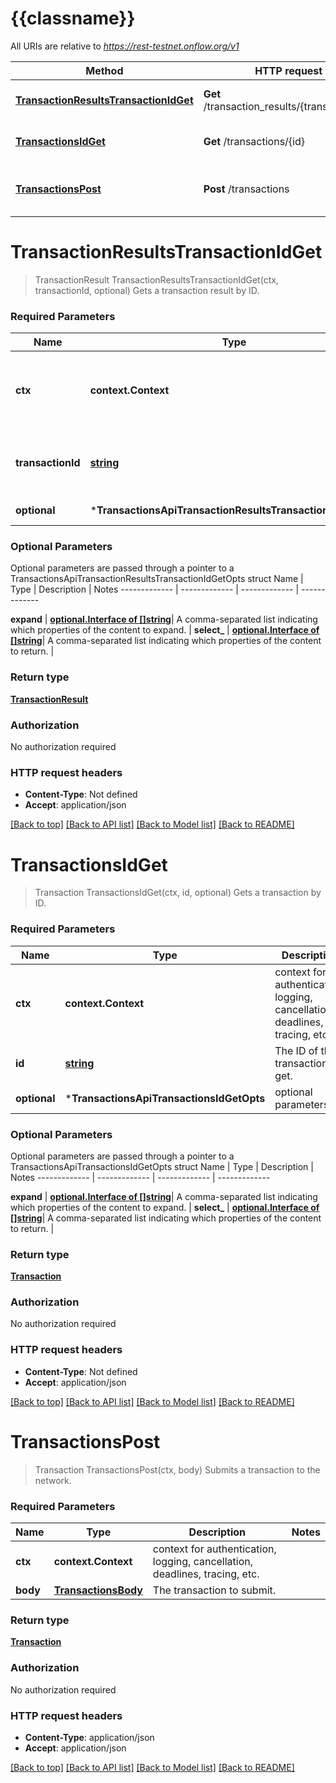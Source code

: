 # {{classname}}

All URIs are relative to *https://rest-testnet.onflow.org/v1*

Method | HTTP request | Description
------------- | ------------- | -------------
[**TransactionResultsTransactionIdGet**](TransactionsApi.md#TransactionResultsTransactionIdGet) | **Get** /transaction_results/{transaction_id} | Gets a transaction result by ID.
[**TransactionsIdGet**](TransactionsApi.md#TransactionsIdGet) | **Get** /transactions/{id} | Gets a transaction by ID.
[**TransactionsPost**](TransactionsApi.md#TransactionsPost) | **Post** /transactions | Submits a transaction to the network.

# **TransactionResultsTransactionIdGet**
> TransactionResult TransactionResultsTransactionIdGet(ctx, transactionId, optional)
Gets a transaction result by ID.

### Required Parameters

Name | Type | Description  | Notes
------------- | ------------- | ------------- | -------------
 **ctx** | **context.Context** | context for authentication, logging, cancellation, deadlines, tracing, etc.
  **transactionId** | [**string**](.md)| The transaction ID of the transaction result to get. | 
 **optional** | ***TransactionsApiTransactionResultsTransactionIdGetOpts** | optional parameters | nil if no parameters

### Optional Parameters
Optional parameters are passed through a pointer to a TransactionsApiTransactionResultsTransactionIdGetOpts struct
Name | Type | Description  | Notes
------------- | ------------- | ------------- | -------------

 **expand** | [**optional.Interface of []string**](string.md)| A comma-separated list indicating which properties of the content to expand. | 
 **select_** | [**optional.Interface of []string**](string.md)| A comma-separated list indicating which properties of the content to return. | 

### Return type

[**TransactionResult**](TransactionResult.md)

### Authorization

No authorization required

### HTTP request headers

 - **Content-Type**: Not defined
 - **Accept**: application/json

[[Back to top]](#) [[Back to API list]](../README.md#documentation-for-api-endpoints) [[Back to Model list]](../README.md#documentation-for-models) [[Back to README]](../README.md)

# **TransactionsIdGet**
> Transaction TransactionsIdGet(ctx, id, optional)
Gets a transaction by ID.

### Required Parameters

Name | Type | Description  | Notes
------------- | ------------- | ------------- | -------------
 **ctx** | **context.Context** | context for authentication, logging, cancellation, deadlines, tracing, etc.
  **id** | [**string**](.md)| The ID of the transaction to get. | 
 **optional** | ***TransactionsApiTransactionsIdGetOpts** | optional parameters | nil if no parameters

### Optional Parameters
Optional parameters are passed through a pointer to a TransactionsApiTransactionsIdGetOpts struct
Name | Type | Description  | Notes
------------- | ------------- | ------------- | -------------

 **expand** | [**optional.Interface of []string**](string.md)| A comma-separated list indicating which properties of the content to expand. | 
 **select_** | [**optional.Interface of []string**](string.md)| A comma-separated list indicating which properties of the content to return. | 

### Return type

[**Transaction**](Transaction.md)

### Authorization

No authorization required

### HTTP request headers

 - **Content-Type**: Not defined
 - **Accept**: application/json

[[Back to top]](#) [[Back to API list]](../README.md#documentation-for-api-endpoints) [[Back to Model list]](../README.md#documentation-for-models) [[Back to README]](../README.md)

# **TransactionsPost**
> Transaction TransactionsPost(ctx, body)
Submits a transaction to the network.

### Required Parameters

Name | Type | Description  | Notes
------------- | ------------- | ------------- | -------------
 **ctx** | **context.Context** | context for authentication, logging, cancellation, deadlines, tracing, etc.
  **body** | [**TransactionsBody**](TransactionsBody.md)| The transaction to submit. | 

### Return type

[**Transaction**](Transaction.md)

### Authorization

No authorization required

### HTTP request headers

 - **Content-Type**: application/json
 - **Accept**: application/json

[[Back to top]](#) [[Back to API list]](../README.md#documentation-for-api-endpoints) [[Back to Model list]](../README.md#documentation-for-models) [[Back to README]](../README.md)

